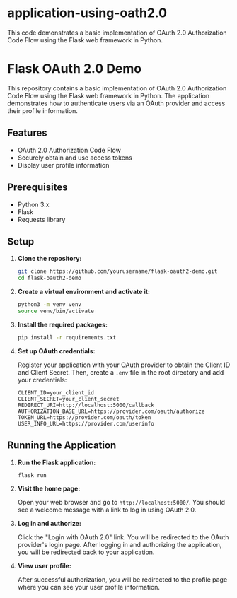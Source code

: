 # application-using-oath2.0
This code demonstrates a basic implementation of OAuth 2.0 Authorization Code Flow using the Flask web framework in Python.
# Flask OAuth 2.0 Demo

This repository contains a basic implementation of OAuth 2.0 Authorization Code Flow using the Flask web framework in Python. The application demonstrates how to authenticate users via an OAuth provider and access their profile information.

## Features

- OAuth 2.0 Authorization Code Flow
- Securely obtain and use access tokens
- Display user profile information

## Prerequisites

- Python 3.x
- Flask
- Requests library

## Setup

1. **Clone the repository:**

    ```bash
    git clone https://github.com/yourusername/flask-oauth2-demo.git
    cd flask-oauth2-demo
    ```

2. **Create a virtual environment and activate it:**

    ```bash
    python3 -m venv venv
    source venv/bin/activate
    ```

3. **Install the required packages:**

    ```bash
    pip install -r requirements.txt
    ```

4. **Set up OAuth credentials:**

    Register your application with your OAuth provider to obtain the Client ID and Client Secret. Then, create a `.env` file in the root directory and add your credentials:

    ```env
    CLIENT_ID=your_client_id
    CLIENT_SECRET=your_client_secret
    REDIRECT_URI=http://localhost:5000/callback
    AUTHORIZATION_BASE_URL=https://provider.com/oauth/authorize
    TOKEN_URL=https://provider.com/oauth/token
    USER_INFO_URL=https://provider.com/userinfo
    ```

## Running the Application

1. **Run the Flask application:**

    ```bash
    flask run
    ```

2. **Visit the home page:**

    Open your web browser and go to `http://localhost:5000/`. You should see a welcome message with a link to log in using OAuth 2.0.

3. **Log in and authorize:**

    Click the "Login with OAuth 2.0" link. You will be redirected to the OAuth provider's login page. After logging in and authorizing the application, you will be redirected back to your application.

4. **View user profile:**

    After successful authorization, you will be redirected to the profile page where you can see your user profile information.




